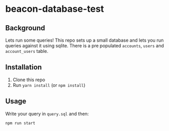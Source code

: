 # beacon-database-test

## Background

Lets run some queries! This repo sets up a small database and lets you run queries against it using sqlite. There is a pre populated `accounts`, `users` and `account_users` table.

## Installation

1. Clone this repo
2. Run `yarn install` (or `npm install`)

## Usage

Write your query in `query.sql` and then:

```
npm run start
```
